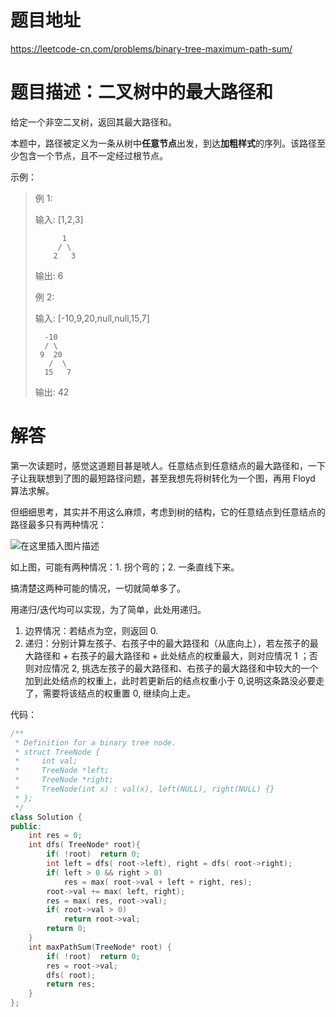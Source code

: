 # 题目地址

https://leetcode-cn.com/problems/binary-tree-maximum-path-sum/

# 题目描述：二叉树中的最大路径和
给定一个非空二叉树，返回其最大路径和。

本题中，路径被定义为一条从树中**任意节点**出发，到达**加粗样式**的序列。该路径至少包含一个节点，且不一定经过根节点。

示例：
>例 1:
>
>输入: [1,2,3]
>```
>       1
>      / \
>     2   3
>```
>输出: 6
>
>例 2:
>
>输入: [-10,9,20,null,null,15,7]
>```
>   -10
>   / \
>  9  20
>    /  \
>   15   7
>```
>输出: 42


# 解答

第一次读题时，感觉这道题目甚是唬人。任意结点到任意结点的最大路径和，一下子让我联想到了图的最短路径问题，甚至我想先将树转化为一个图，再用 Floyd 算法求解。

但细细思考，其实并不用这么麻烦，考虑到树的结构，它的任意结点到任意结点的路径最多只有两种情况：

![在这里插入图片描述](https://img-blog.csdnimg.cn/20191007105235320.png?)

如上图，可能有两种情况：1. 拐个弯的；2. 一条直线下来。

搞清楚这两种可能的情况，一切就简单多了。

用递归/迭代均可以实现，为了简单，此处用递归。


1. 边界情况：若结点为空，则返回 0.
2. 递归：分别计算左孩子、右孩子中的最大路径和（从底向上），若左孩子的最大路径和 + 右孩子的最大路径和 + 此处结点的权重最大，则对应情况 1 ；否则对应情况 2, 挑选左孩子的最大路径和、右孩子的最大路径和中较大的一个加到此处结点的权重上，此时若更新后的结点权重小于 0,说明这条路没必要走了，需要将该结点的权重置 0, 继续向上走。

代码：
```cpp
/**
 * Definition for a binary tree node.
 * struct TreeNode {
 *     int val;
 *     TreeNode *left;
 *     TreeNode *right;
 *     TreeNode(int x) : val(x), left(NULL), right(NULL) {}
 * };
 */
class Solution {
public:
    int res = 0;
    int dfs( TreeNode* root){
        if( !root)  return 0;
        int left = dfs( root->left), right = dfs( root->right);
        if( left > 0 && right > 0)
            res = max( root->val + left + right, res);
        root->val += max( left, right);
        res = max( res, root->val);
        if( root->val > 0)
            return root->val;
        return 0;
    }
    int maxPathSum(TreeNode* root) {
        if( !root)  return 0;
        res = root->val;
        dfs( root);
        return res;
    }
};
```
